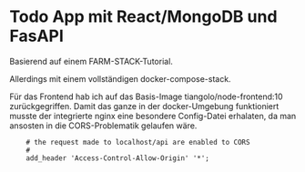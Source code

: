 # Todo App mit React/MongoDB und FasAPI

Basierend auf einem FARM-STACK-Tutorial.

Allerdings mit einem vollständigen docker-compose-stack.

Für das Frontend hab ich auf das Basis-Image tiangolo/node-frontend:10 zurückgegriffen. Damit das ganze in der docker-Umgebung funktioniert musste der integrierte nginx eine besondere Config-Datei erhalaten, da man ansosten
in die CORS-Problematik gelaufen wäre.

```nginx.configuration
    # the request made to localhost/api are enabled to CORS
    #
    add_header 'Access-Control-Allow-Origin' '*';
```
